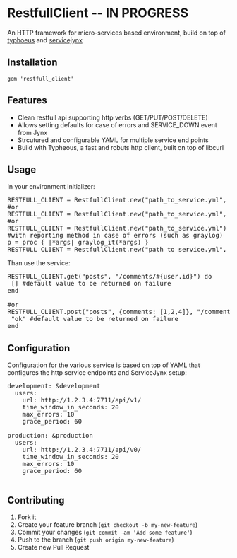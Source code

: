 # RestfullClient  -- IN PROGRESS

An HTTP framework for micro-services based environment, build on top of [typhoeus](https://github.com/typhoeus/typhoeus) and [servicejynx](https://github.com/AvnerCohen/service-jynx)

## Installation


    gem 'restfull_client'

## Features

* Clean restfull api supporting http verbs (GET/PUT/POST/DELETE)
* Allows setting defaults for case of errors and SERVICE_DOWN event from Jynx
* Strcutured and configurable YAML for multiple service end points
* Build with Typheous, a fast and robuts http client, built on top of libcurl


## Usage

In your environment initializer:

<pre>
RESTFULL_CLIENT = RestfullClient.new("path_to_service.yml", ENV["RACK_ENV"])
#or
RESTFULL_CLIENT = RestfullClient.new("path_to_service.yml", Rails.env)
#or
RESTFULL_CLIENT = RestfullClient.new("path_to_service.yml") #"development"
#with reporting method in case of errors (such as graylog)
p = proc { |*args| graylog_it(*args) }
RESTFULL_CLIENT = RestfullClient.new("path_to_service.yml", "production", &p)
</pre>

Than use the service:

<pre>
RESTFULL_CLIENT.get("posts", "/comments/#{user.id}") do
 [] #default value to be returned on failure
end

#or
RESTFULL_CLIENT.post("posts", {comments: [1,2,4]}, "/comments/deleted/#{some_id}") do
 "ok" #default value to be returned on failure
end
</pre>

## Configuration

Configuration for the various service is based on top of YAML that configures the http service endpoints and ServiceJynx setup:

<pre>
development: &development
  users:
    url: http://1.2.3.4:7711/api/v1/
    time_window_in_seconds: 20
    max_errors: 10
    grace_period: 60    

production: &production
  users:
    url: http://1.2.3.4:7711/api/v0/
    time_window_in_seconds: 20
    max_errors: 10
    grace_period: 60    

</pre>


## Contributing

1. Fork it
2. Create your feature branch (`git checkout -b my-new-feature`)
3. Commit your changes (`git commit -am 'Add some feature'`)
4. Push to the branch (`git push origin my-new-feature`)
5. Create new Pull Request

